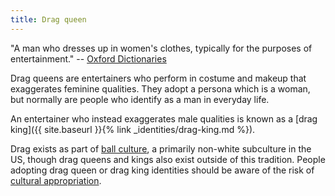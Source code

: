 ```yaml
---
title: Drag queen
---
```


"A man who dresses up in women's clothes, typically for the purposes of entertainment." -- [Oxford Dictionaries](https://en.oxforddictionaries.com/definition/us/drag_queen)

Drag queens are entertainers who perform in costume and makeup that exaggerates feminine qualities. They adopt a persona which is a woman, but normally are people who identify as a man in everyday life.  

An entertainer who instead exaggerates male qualities is known as a [drag king]({{ site.baseurl }}{% link _identities/drag-king.md %}).

Drag exists as part of [ball culture](https://en.wikipedia.org/wiki/Ball_culture), a primarily non-white subculture in the US, though drag queens and kings also exist outside of this tradition. People adopting drag queen or drag king identities should be aware of the risk of [cultural appropriation](https://en.wikipedia.org/wiki/Cultural_appropriation).